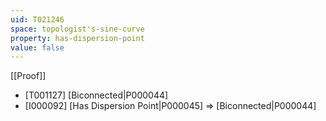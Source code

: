 ```yaml
---
uid: T021246
space: topologist's-sine-curve
property: has-dispersion-point
value: false
---
```

[[Proof]]

* [T001127] [Biconnected|P000044]
* [I000092] [Has Dispersion Point|P000045] => [Biconnected|P000044]

